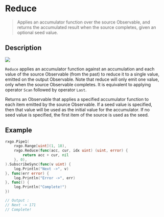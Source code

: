 # Reduce

> Applies an accumulator function over the source Observable, and returns the accumulated result when the source completes, given an optional seed value.

## Description

![](https://rxjs.dev/assets/images/marble-diagrams/reduce.png)

`Reduce` applies an accumulator function against an accumulation and each value of the source Observable (from the past) to reduce it to a single value, emitted on the output Observable. Note that reduce will only emit one value, only when the source Observable completes. It is equivalent to applying operator `Scan` followed by operator `Last`.

Returns an Observable that applies a specified accumulator function to each item emitted by the source Observable. If a seed value is specified, then that value will be used as the initial value for the accumulator. If no seed value is specified, the first item of the source is used as the seed.

## Example

```go
rxgo.Pipe1(
	rxgo.Range[uint](1, 18),
	rxgo.Reduce(func(acc, cur, idx uint) (uint, error) {
		return acc + cur, nil
	}, 0),
).SubscribeSync(func(v uint) {
    log.Println("Next ->", v)
}, func(err error) {
    log.Println("Error ->", err)
}, func() {
    log.Println("Complete!")
})

// Output :
// Next -> 171
// Complete!
```
